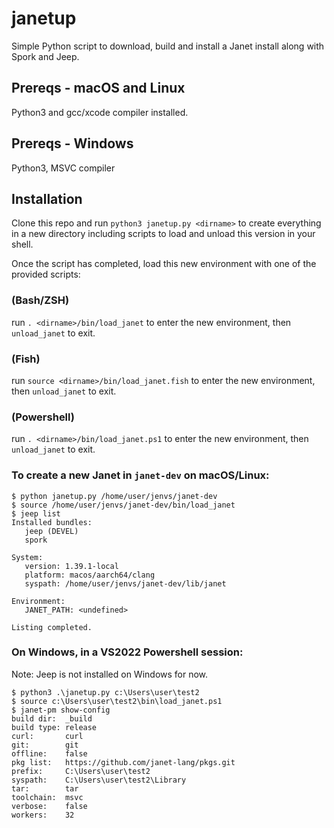 
# janetup

Simple Python script to download, build and
install a Janet install along with Spork and Jeep.

## Prereqs - macOS and Linux

Python3 and gcc/xcode compiler installed.

## Prereqs - Windows
 
Python3, MSVC compiler

## Installation

Clone this repo and run `python3 janetup.py <dirname>` to create
everything in a new directory including scripts to load 
and unload this version in your shell.

Once the script has completed, load this new environment 
with one of the provided scripts:

### (Bash/ZSH) 

run `. <dirname>/bin/load_janet` to enter the new environment, then `unload_janet` to exit.

### (Fish)

run `source <dirname>/bin/load_janet.fish` to enter the new environment, then `unload_janet` to exit.

### (Powershell)

run `. <dirname>/bin/load_janet.ps1` to enter the new environment, then `unload_janet` to exit.

### To create a new Janet in `janet-dev` on macOS/Linux:

```shell
$ python janetup.py /home/user/jenvs/janet-dev
$ source /home/user/jenvs/janet-dev/bin/load_janet
$ jeep list
Installed bundles:
   jeep (DEVEL)
   spork

System:
   version: 1.39.1-local
   platform: macos/aarch64/clang
   syspath: /home/user/jenvs/janet-dev/lib/janet

Environment:
   JANET_PATH: <undefined>

Listing completed.
```

### On Windows, in a VS2022 Powershell session:

Note: Jeep is not installed on Windows for now.

```shell
$ python3 .\janetup.py c:\Users\user\test2
$ source c:\Users\user\test2\bin\load_janet.ps1
$ janet-pm show-config
build dir:  _build
build type: release
curl:       curl
git:        git
offline:    false
pkg list:   https://github.com/janet-lang/pkgs.git
prefix:     C:\Users\user\test2
syspath:    C:\Users\user\test2\Library
tar:        tar
toolchain:  msvc
verbose:    false
workers:    32
```
